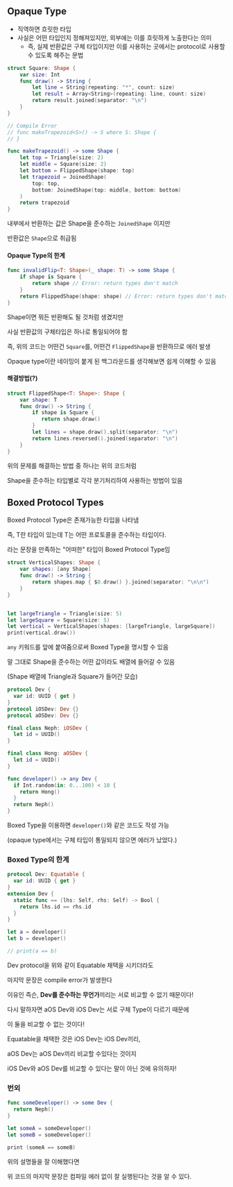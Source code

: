 ## Opaque Type

- 직역하면 흐릿한 타입
- 사실은 어떤 타입인지 정해져있지만, 외부에는 이를 흐릿하게 노출한다는 의미
  - 즉, 실제 반환값은 구체 타입이지만 이를 사용하는 곳에서는 protocol로 사용할 수 있도록 해주는 문법



```swift
struct Square: Shape {
    var size: Int
    func draw() -> String {
        let line = String(repeating: "*", count: size)
        let result = Array<String>(repeating: line, count: size)
        return result.joined(separator: "\n")
    }
}

// Compile Error
// func makeTrapezoid<S>() -> S where S: Shape {
// }

func makeTrapezoid() -> some Shape {
    let top = Triangle(size: 2)
    let middle = Square(size: 2)
    let bottom = FlippedShape(shape: top)
    let trapezoid = JoinedShape(
        top: top,
        bottom: JoinedShape(top: middle, bottom: bottom)
    )
    return trapezoid
}
```

내부에서 반환하는 값은 Shape을 준수하는 `JoinedShape` 이지만

반환값은 `Shape`으로 취급됨



#### Opaque Type의 한계

```swift
func invalidFlip<T: Shape>(_ shape: T) -> some Shape {
    if shape is Square {
        return shape // Error: return types don't match
    }
    return FlippedShape(shape: shape) // Error: return types don't match
}
```

Shape이면 뭐든 반환해도 될 것처럼 생겼지만

사실 반환값의 구체타입은 하나로 통일되어야 함

즉, 위의 코드는 어떤건 `Square`를, 어떤건 `FlippedShape`을 반환하므로 에러 발생



Opaque type이란 네이밍이 붙게 된 백그라운드를 생각해보면 쉽게 이해할 수 있음



#### 해결방법(?)

```swift
struct FlippedShape<T: Shape>: Shape {
    var shape: T
    func draw() -> String {
        if shape is Square {
           return shape.draw()
        }
        let lines = shape.draw().split(separator: "\n")
        return lines.reversed().joined(separator: "\n")
    }
}
```

위의 문제를 해결하는 방법 중 하나는 위의 코드처럼

Shape을 준수하는 타입별로 각각 분기처리하여 사용하는 방법이 있음



## Boxed Protocol Types

Boxed Protocol Type은 존재가능한 타입을 나타냄

즉, T란 타입이 있는데 T는 어떤 프로토콜을 준수하는 타입이다.

라는 문장을 만족하는 "어떠한" 타입이 Boxed Protocol Type임



```swift
struct VerticalShapes: Shape {
    var shapes: [any Shape]
    func draw() -> String {
        return shapes.map { $0.draw() }.joined(separator: "\n\n")
    }
}


let largeTriangle = Triangle(size: 5)
let largeSquare = Square(size: 5)
let vertical = VerticalShapes(shapes: [largeTriangle, largeSquare])
print(vertical.draw())
```



`any` 키워드를 앞에 붙여줌으로써 Boxed Type을 명시할 수 있음

말 그대로 Shape을 준수하는 어떤 값이라도 배열에 들어갈 수 있음

(Shape 배열에 Triangle과 Square가 들어간 모습)



```swift
protocol Dev {
  var id: UUID { get }
}
protocol iOSDev: Dev {}
protocol aOSDev: Dev {}

final class Neph: iOSDev {
  let id = UUID()
}

final class Hong: aOSDev {
  let id = UUID()
}

func developer() -> any Dev {
  if Int.random(in: 0...100) < 10 {
    return Hong()
  }
  return Neph()
}
```

Boxed Type을 이용하면 `developer()`와 같은 코드도 작성 가능

(opaque type에서는 구체 타입이 통일되지 않으면 에러가 났었다.)



### Boxed Type의 한계

```swift
protocol Dev: Equatable {
  var id: UUID { get }
}
extension Dev {
  static func == (lhs: Self, rhs: Self) -> Bool {
    return lhs.id == rhs.id
  }
}

let a = developer()
let b = developer()

// print(a == b)
```

Dev protocol을 위와 같이 Equatable 채택을 시키더라도

마지막 문장은 compile error가 발생한다

이유인 즉슨, **Dev를 준수하는 무언가**끼리는 서로 비교할 수 없기 때문이다!

다시 말하자면 aOS Dev와 iOS Dev는 서로 구체 Type이 다르기 때문에

이 둘을 비교할 수 없는 것이다!

Equatable을 채택한 것은 iOS Dev는 iOS Dev끼리, 

aOS Dev는 aOS Dev끼리 비교할 수있다는 것이지

iOS Dev와 aOS Dev를 비교할 수 있다는 말이 아닌 것에 유의하자!



### 번외

```swift
func someDeveloper() -> some Dev {
  return Neph()
}

let someA = someDeveloper()
let someB = someDeveloper()

print (someA == someB)
```

위의 설명들을 잘 이해했다면

위 코드의 마지막 문장은 컴파일 에러 없이 잘 실행된다는 것을 알 수 있다.